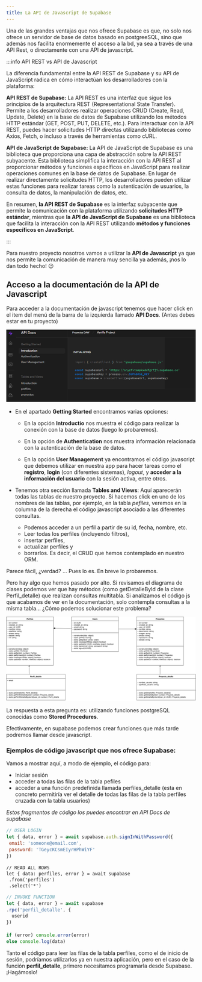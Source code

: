 ```yaml
---
title: La API de Javascript de Supabase
---
```


Una de las grandes ventajas que nos ofrece Supabase es que, no solo nos ofrece un servidor de base de datos basado en postgreeSQL, sino que además nos facilita enormemente el acceso a la bd, ya sea a través de una API Rest, o directamente con una API de javascript.

:::info API REST vs API de Javascript

La diferencia fundamental entre la API REST de Supabase y su API de JavaScript radica en cómo interactúan los desarrolladores con la plataforma:

**API REST de Supabase:**
La API REST es una interfaz que sigue los principios de la arquitectura REST (Representational State Transfer). Permite a los desarrolladores realizar operaciones CRUD (Create, Read, Update, Delete) en la base de datos de Supabase utilizando los métodos HTTP estándar (GET, POST, PUT, DELETE, etc.). Para interactuar con la API REST, puedes hacer solicitudes HTTP directas utilizando bibliotecas como Axios, Fetch, o incluso a través de herramientas como cURL.

**API de JavaScript de Supabase:**
La API de JavaScript de Supabase es una biblioteca que proporciona una capa de abstracción sobre la API REST subyacente. Esta biblioteca simplifica la interacción con la API REST al proporcionar métodos y funciones específicos en JavaScript para realizar operaciones comunes en la base de datos de Supabase. En lugar de realizar directamente solicitudes HTTP, los desarrolladores pueden utilizar estas funciones para realizar tareas como la autenticación de usuarios, la consulta de datos, la manipulación de datos, etc.

En resumen, **la API REST de Supabase** es la interfaz subyacente que permite la comunicación con la plataforma utilizando **solicitudes HTTP estándar**, mientras que **la API de JavaScript de Supabase** es una biblioteca que facilita la interacción con la API REST utilizando **métodos y funciones específicos en JavaScript**. 

:::

Para nuestro proyecto nosotros vamos a utilizar la **API de Javascript** ya que nos permite la comunicación de manera muy sencilla ya además, ¡nos lo dan todo hecho! 😉

## Acceso a la documentación de la API de Javascript
Para acceder a la documentación de javascript tenemos que hacer click en el item del menú de la barra de la izquierda llamado **API Docs**. (Antes debes estar en tu proyecto)

![API Docs](/imagenes/v1/bd/api.png)

- En el apartado **Getting Started** encontramos varias opciones:
  - En la opción **Introductio** nos muestra el código para realizar la conexión con la base de datos (luego lo probaremos).

  - En la opción de **Authentication** nos muestra información relacionada con la autenticación de la base de datos.

  - En la opción **User Management** ya encontramos el código javascript que debemos utilizar en nuestra app para hacer tareas como el **registro**, **login** (con diferentes sistemas), *logout*, y **acceder a la información del usuario** con la sesión activa, entre otros.

- Tenemos otra sección llamada **Tables and Views**: Aquí aparecerán todas las tablas de nuestro proyecto. Si hacemos click en uno de los nombres de las tablas, por ejemplo, en la tabla *pefiles*, veremos en la columna de la derecha el código javascript asociado a las diferentes consultas.
  - Podemos acceder a un perfil a partir de su id, fecha, nombre, etc. 
  - Leer todas los perfiles (incluyendo filtros), 
  - insertar perfiles, 
  - actualizar perfiles y 
  - borrarlos. 
Es decir, el CRUD que hemos contemplado en nuestro ORM.

Parece fácil, ¿verdad? ... Pues lo es. En breve lo probaremos.

Pero hay algo que hemos pasado por alto. Si revisamos el diagrama de clases podemos ver que hay métodos (como getDetalleById de la clase Perfil_detalle) que realizan consultas multitabla. Si analizamos el código js que acabamos de ver en la documentación, solo contempla consultas a la mísma tabla... ¿Cómo podemos solucionar este problema?

![Diagrama da de clases](/imagenes/v1/bd/dc.svg)

La respuesta a esta pregunta es: utilizando funciones postgreSQL conocidas como **Stored Procedures**.

Efectivamente, en supabase podemos crear funciones que más tarde podremos llamar desde javascript.

### Ejemplos de código javascript que nos ofrece Supabase:
Vamos a mostrar aquí, a modo de ejemplo, el código para:
- Iniciar sesión 
- acceder a todas las filas de la tabla pefiles
- acceder a una función predefinida llamada perfiles_detalle (esta en concreto permitiría ver el detalle de todas las filas de la tabla perfiles cruzada con la tabla usuarios)

*Estos fragmentos de código los puedes encontrar en API Docs de supabase*

```js title="Iniciar sesión"
// USER LOGIN
let { data, error } = await supabase.auth.signInWithPassword({
 email: 'someone@email.com',
 password: 'TGeycKCsmEIyrHPhWiYF'
})
```

```JS title="Leer todas las filas de la tabla perfiles"
// READ ALL ROWS
let { data: perfiles, error } = await supabase
 .from('perfiles')
 .select('*')
 ```

 ```js title="Stored Procedures: perfil_detalle"
// INVOKE FUNCTION
let { data, error } = await supabase
 .rpc('perfil_detalle', {
   userid
 })

if (error) console.error(error)
else console.log(data)
```

Tanto el código para leer las filas de la tabla perfiles, como el de inicio de sesión, podríamos utilizarlos ya en nuestra aplicación, pero en el caso de la función **perfil_detalle**, primero necesitamos programarla desde Supabase. ¡Hagámoslo!


